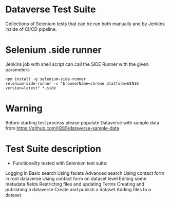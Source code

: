 # Dataverse Test Suite
Collections of Selenium tests that can be run both manually and by Jenkins inside of CI/CD pipeline.
# Selenium .side runner 
Jenkins job with shell script can call the SIDE Runner with the given parameters
```
npm install -g selenium-side-runner
selenium-side-runner -c "browserName=chrome platform=WIN10 version=latest" *.side
```
# Warning
Before starting test process please populate Dataverse with sample data from https://github.com/IQSS/dataverse-sample-data
# Test Suite description
* Functionality tested with Selenium test suite:
 
Logging in
Basic search
Using facets
Advanced search
Using contact form in root dataverse
Using contact form on dataset level
Editing some metadata fields
Restricting files and updating Terms
Creating and publishing a dataverse
Create and publish a dataset
Adding files to a dataset
